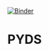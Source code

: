[![Binder](https://mybinder.org/badge_logo.svg)](https://mybinder.org/v2/gh/numgrade/pyds_intro/HEAD)

# PYDS